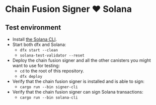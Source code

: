 # Chain Fusion Signer ❤️ Solana


## Test environment
* Install [the Solana CLI](https://solana.com/docs/intro/installation).
* Start both dfx and Solana:
  * `dfx start --clean`
  * `solana-test-validator --reset`
* Deploy the chain fusion signer and all the other canisters you might want to use for testing:
  * `cd` to the root of this repository.
  * `dfx deploy`
* Verify that the chain fusion signer is installed and is able to sign:
  * `cargo run --bin signer-cli`
* Verify that the chain fusion signer can sign Solana transactions:
  * `cargo run --bin solana-cli`
